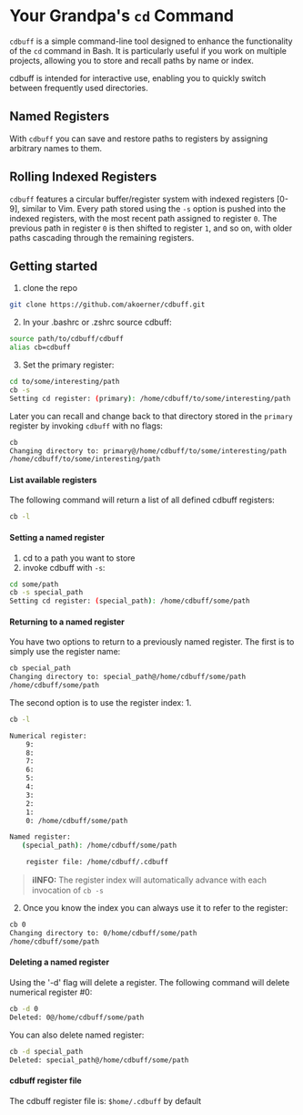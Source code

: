 # Your Grandpa's `cd` Command

`cdbuff` is a simple command-line tool designed to enhance the functionality of the `cd` command in Bash. It is particularly useful if you work on multiple projects, allowing you to store and recall paths by name or index.

cdbuff is intended for interactive use, enabling you to quickly switch between frequently used directories.


## Named Registers
With `cdbuff` you can save and restore paths to registers by assigning arbitrary names to them.

## Rolling Indexed Registers
`cdbuff` features a circular buffer/register system with indexed registers [0-9], similar to Vim.
Every path stored using the `-s` option is pushed into the indexed registers, with the most recent
path assigned to register `0`. The previous path in register `0` is then shifted to register `1`, 
and so on, with older paths cascading through the remaining registers.


## Getting started
1. clone the repo
```bash
git clone https://github.com/akoerner/cdbuff.git
```

2. In your .bashrc or .zshrc source cdbuff:
```bash
source path/to/cdbuff/cdbuff
alias cb=cdbuff
```
3. Set the primary register:
```bash
cd to/some/interesting/path
cb -s
Setting cd register: (primary): /home/cdbuff/to/some/interesting/path
```

Later you can recall and change back to that directory stored in the `primary`
register by invoking `cdbuff` with no flags: 
```bash
cb
Changing directory to: primary@/home/cdbuff/to/some/interesting/path
/home/cdbuff/to/some/interesting/path
```

#### List available registers
The following command will return a list of all defined cdbuff registers:
```bash
cb -l
```

#### Setting a named register
1. cd to a path you want to store
2. invoke cdbuff with `-s`:
```bash
cd some/path
cb -s special_path
Setting cd register: (special_path): /home/cdbuff/some/path
```

#### Returning to a named register
You have two options to return to a previously named register. The first is to 
simply use the register name:
```bash
cb special_path
Changing directory to: special_path@/home/cdbuff/some/path
/home/cdbuff/some/path
```

The second option is to use the register index:
1.
```bash
cb -l
```
```bash
Numerical register:
    9:
    8:
    7:
    6:
    5:
    4:
    3:
    2: 
    1:
    0: /home/cdbuff/some/path

Named register:
   (special_path): /home/cdbuff/some/path

    register file: /home/cdbuff/.cdbuff
```

> **ℹ️INFO:**
> The register index will automatically advance with each invocation of `cb -s`

2. Once you know the index you can always use it to refer to the register:
```bash
cb 0 
Changing directory to: 0/home/cdbuff/some/path
/home/cdbuff/some/path
```

#### Deleting a named register
Using the '-d' flag will delete a register.
The following command will delete numerical register #0:
```bash
cb -d 0
Deleted: 0@/home/cdbuff/some/path
```
You can also delete named register:
```bash
cb -d special_path 
Deleted: special_path@/home/cdbuff/some/path
```

#### cdbuff register file
The cdbuff register file is: `$home/.cdbuff` by default
